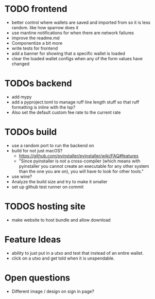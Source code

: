 # TODO frontend
- better control where wallets are saved and imported from so it is less random. like how sparrow does it
- use mantine notifications for when there are network failures
- improve the readme.md
- Componentize a bit more 
- write tests for frontend
- add a banner for showing that a specific wallet is loaded
- clear the loaded wallet configs when any of the form values have changed



# TODOs backend
- add mypy
- add a pyproject.toml to manage ruff line length stuff so that ruff formatting is inline with the lsp?
- Also set the default custom fee rate to the current rate 

# TODOs build
- use a random port to run the backend on 
- build for not just macOS? 
  - https://github.com/pyinstaller/pyinstaller/wiki/FAQ#features
  - "Since pyinstaller is not a cross-compiler (which means with pyinstaller you cannot create an executable for any other system than the one you are on), you will have to look for other tools."
- use wine?
- Analyze the build size and try to make it smaller
- set up github test runner on commit

# TODOS hosting site
- make website to host bundle and allow download





# Feature Ideas
- ability to just put in a utxo and test that instead of an entire wallet.
- click on a utxo and get told when it is unspendable.


# Open questions 
- Different image / design on sign in page?

